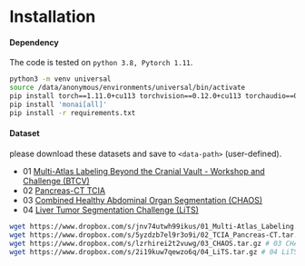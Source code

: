 # Installation

#### Dependency
The code is tested on `python 3.8, Pytorch 1.11`.
```bash
python3 -m venv universal
source /data/anonymous/environments/universal/bin/activate
pip install torch==1.11.0+cu113 torchvision==0.12.0+cu113 torchaudio==0.11.0 --extra-index-url https://download.pytorch.org/whl/cu113
pip install 'monai[all]'
pip install -r requirements.txt
```

#### Dataset

please download these datasets and save to `<data-path>` (user-defined).

- 01 [Multi-Atlas Labeling Beyond the Cranial Vault - Workshop and Challenge (BTCV)](https://www.synapse.org/#!Synapse:syn3193805/wiki/89480)
- 02 [Pancreas-CT TCIA](https://wiki.cancerimagingarchive.net/display/Public/Pancreas-CT)
- 03 [Combined Healthy Abdominal Organ Segmentation (CHAOS)](https://chaos.grand-challenge.org/)
- 04 [Liver Tumor Segmentation Challenge (LiTS)](https://competitions.codalab.org/competitions/17094)

```bash
wget https://www.dropbox.com/s/jnv74utwh99ikus/01_Multi-Atlas_Labeling.tar.gz # 01 Multi-Atlas_Labeling.tar.gz (1.53 GB)
wget https://www.dropbox.com/s/5yzdzb7el9r3o9i/02_TCIA_Pancreas-CT.tar.gz # 02 TCIA_Pancreas-CT.tar.gz (7.51 GB)
wget https://www.dropbox.com/s/lzrhirei2t2vuwg/03_CHAOS.tar.gz # 03 CHAOS.tar.gz (925.3 MB)
wget https://www.dropbox.com/s/2i19kuw7qewzo6q/04_LiTS.tar.gz # 04 LiTS.tar.gz (17.42 GB)
```

